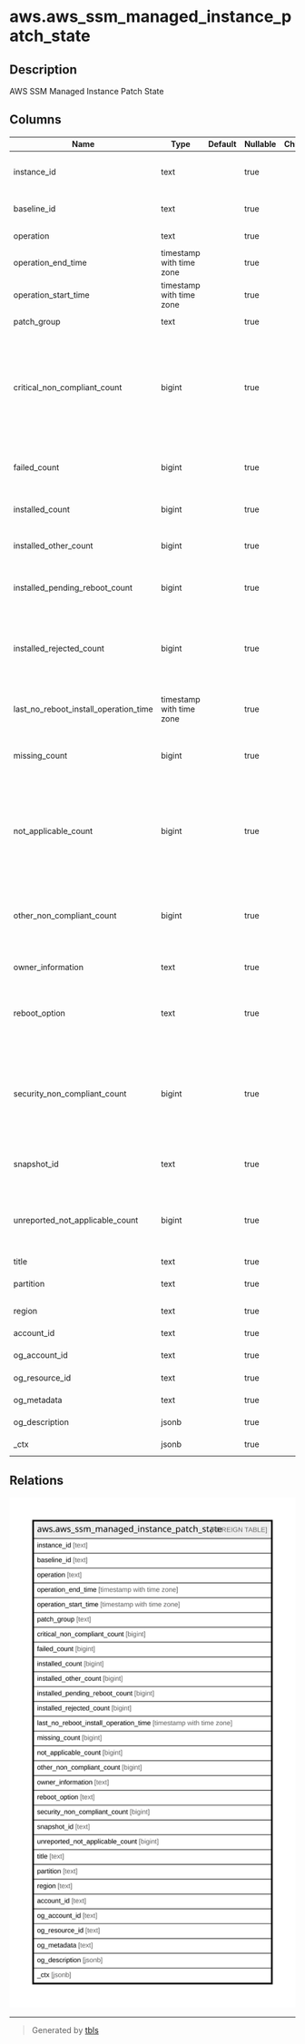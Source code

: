 # aws.aws_ssm_managed_instance_patch_state

## Description

AWS SSM Managed Instance Patch State

## Columns

| Name | Type | Default | Nullable | Children | Parents | Comment |
| ---- | ---- | ------- | -------- | -------- | ------- | ------- |
| instance_id | text |  | true |  |  | The ID of the managed node the high-level patch compliance information was collected for. |
| baseline_id | text |  | true |  |  | The ID of the patch baseline used to patch the managed node. |
| operation | text |  | true |  |  | The type of patching operation that was performed. |
| operation_end_time | timestamp with time zone |  | true |  |  | The time the most recent patching operation completed on the managed node. |
| operation_start_time | timestamp with time zone |  | true |  |  | The time the most recent patching operation was started on the managed node. |
| patch_group | text |  | true |  |  | The name of the patch group the managed node belongs to. |
| critical_non_compliant_count | bigint |  | true |  |  | The number of patches per node that are specified as Critical for compliance reporting in the patch baseline aren't installed. These patches might be missing, have failed installation, were rejected, or were installed but awaiting a required managed node reboot. The status of these managed nodes is NON_COMPLIANT. |
| failed_count | bigint |  | true |  |  | The number of patches from the patch baseline that were attempted to be installed during the last patching operation, but failed to install. |
| installed_count | bigint |  | true |  |  | The number of patches from the patch baseline that are installed on the managed node. |
| installed_other_count | bigint |  | true |  |  | The number of patches not specified in the patch baseline that are installed on the managed node. |
| installed_pending_reboot_count | bigint |  | true |  |  | The number of patches installed by Patch Manager since the last time the managed node was rebooted. |
| installed_rejected_count | bigint |  | true |  |  | The number of patches installed on a managed node that are specified in a RejectedPatches list. Patches with a status of InstalledRejected were typically installed before they were added to a RejectedPatches list. |
| last_no_reboot_install_operation_time | timestamp with time zone |  | true |  |  | The time of the last attempt to patch the managed node with NoReboot specified as the reboot option. |
| missing_count | bigint |  | true |  |  | The number of patches from the patch baseline that are applicable for the managed node but aren't currently installed. |
| not_applicable_count | bigint |  | true |  |  | The number of patches from the patch baseline that aren't applicable for the managed node and therefore aren't installed on the node. This number may be truncated if the list of patch names is very large. The number of patches beyond this limit are reported in UnreportedNotApplicableCount. |
| other_non_compliant_count | bigint |  | true |  |  | The number of patches per node that are specified as other than Critical or Security but aren't compliant with the patch baseline. The status of these managed nodes is NON_COMPLIANT. |
| owner_information | text |  | true |  |  | Placeholder information. This field will always be empty in the current release of the service. |
| reboot_option | text |  | true |  |  | Indicates the reboot option specified in the patch baseline. Reboot options apply to Install operations only. Reboots aren't attempted for Patch Manager Scan operations. |
| security_non_compliant_count | bigint |  | true |  |  | The number of patches per node that are specified as Security in a patch advisory aren't installed. These patches might be missing, have failed installation, were rejected, or were installed but awaiting a required managed node reboot. The status of these managed nodes is NON_COMPLIANT. |
| snapshot_id | text |  | true |  |  | The ID of the patch baseline snapshot used during the patching operation when this compliance data was collected. |
| unreported_not_applicable_count | bigint |  | true |  |  | The number of patches beyond the supported limit of NotApplicableCount that aren't reported by name to Inventory. Inventory is a capability of Amazon Web Services Systems Manager. |
| title | text |  | true |  |  | Title of the resource. |
| partition | text |  | true |  |  | The AWS partition in which the resource is located (aws, aws-cn, or aws-us-gov). |
| region | text |  | true |  |  | The AWS Region in which the resource is located. |
| account_id | text |  | true |  |  | The AWS Account ID in which the resource is located. |
| og_account_id | text |  | true |  |  | The Platform Account ID in which the resource is located. |
| og_resource_id | text |  | true |  |  | The unique ID of the resource in opengovernance. |
| og_metadata | text |  | true |  |  | Platform Metadata of the AWS resource. |
| og_description | jsonb |  | true |  |  | The full model description of the resource |
| _ctx | jsonb |  | true |  |  | Steampipe context in JSON form, e.g. connection_name. |

## Relations

![er](aws.aws_ssm_managed_instance_patch_state.svg)

---

> Generated by [tbls](https://github.com/k1LoW/tbls)
